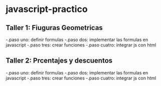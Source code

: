 # javascript-practico

## Taller 1: Fiuguras Geometricas

-.paso uno: definir formulas
-.paso dos: implementar las formulas en javascript
-.paso tres: crear funciones
-.paso cuatro: integrar js con html

## Taller 2: Prcentajes y descuentos

-.paso uno: definir formulas
-.paso dos: implementar las formulas en javascript
-.paso tres: crear funciones
-.paso cuatro: integrar js con html